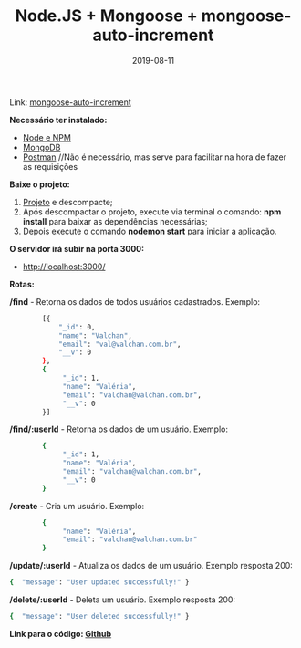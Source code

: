 ﻿---
date: 2019-08-11
title: "Node.JS + Mongoose + mongoose-auto-increment"
description: "CRUD em Node.JS utilizando o Mongoose e mongoose-auto-increment."
category: "node"
image: '/assets/img/cover/cover2.png'
---

Link: <a href="https://www.npmjs.com/package/mongoose-auto-increment" target="_blank" rel="nofollow, noreferrer,noopener,external">mongoose-auto-increment</a>

**Necessário ter instalado:**
- <a href="https://nodejs.org/en/" target="_blank" rel="nofollow, noreferrer,noopener,external">Node e NPM</a>
- <a href="https://www.mongodb.com/download-center/community" target="_blank" rel="nofollow, noreferrer,noopener,external">MongoDB</a>
- <a href="https://www.getpostman.com/" target="_blank" rel="nofollow, noreferrer,noopener,external">Postman</a> //Não é necessário, mas serve para facilitar na hora de fazer as requisições

**Baixe o projeto:**
1. <a href="https://github.com/ValchanOficial/NodeMongo/archive/master.zip" target="_blank" rel="nofollow, noreferrer,noopener,external">Projeto</a> e descompacte;
2. Após descompactar o projeto, execute via terminal o comando: **npm install** para baixar as dependências necessárias;
3. Depois execute o comando **nodemon start** para iniciar a aplicação.

**O servidor irá subir na porta 3000:**
- <a href="http://localhost:3000/" target="_blank" rel="nofollow, noreferrer,noopener,external">http://localhost:3000/</a>

**Rotas:**

**/find** - Retorna os dados de todos usuários cadastrados. Exemplo:
```bash
        [{
            "_id": 0,
            "name": "Valchan",
            "email": "val@valchan.com.br",
            "__v": 0
        },
        {
             "_id": 1,
             "name": "Valéria",
             "email": "valchan@valchan.com.br",
             "__v": 0
        }]
```
**/find/:userId** - Retorna os dados de um usuário. Exemplo:
```bash
        {
             "_id": 1,
             "name": "Valéria",
             "email": "valchan@valchan.com.br",
             "__v": 0
        }
```
**/create** - Cria um usuário. Exemplo:
```bash
        {
             "name": "Valéria",
             "email": "valchan@valchan.com.br"
        }
```
**/update/:userId** - Atualiza os dados de um usuário. Exemplo resposta 200:
```bash
{  "message": "User updated successfully!" }
```
**/delete/:userId** - Deleta um usuário. 
Exemplo resposta 200:
```bash
{  "message": "User deleted successfully!" }
```

**Link para o código: <a href="https://github.com/ValchanOficial/NodeMongo" target="_blank" rel="nofollow, noreferrer,noopener,external">Github</a>**
